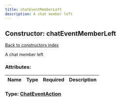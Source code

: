```yaml
---
title: chatEventMemberLeft
description: A chat member left
---
```

## Constructor: chatEventMemberLeft  
[Back to constructors index](index.md)



A chat member left

### Attributes:

| Name     |    Type       | Required | Description |
|----------|---------------|----------|-------------|



### Type: [ChatEventAction](../types/ChatEventAction.md)


